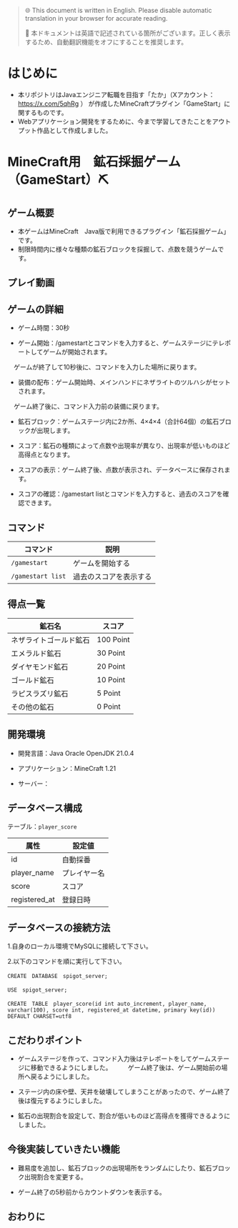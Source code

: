 > 🌐 This document is written in English. Please disable automatic translation in your browser for accurate reading.
> 
> 📌 本ドキュメントは英語で記述されている箇所がございます。正しく表示するため、自動翻訳機能をオフにすることを推奨します。


# はじめに
- 本リポジトリはJavaエンジニア転職を目指す「たか」（Xアカウント：https://x.com/5qhRg ） が作成したMineCraftプラグイン「GameStart」に関するものです。
- Webアプリケーション開発をするために、今まで学習してきたことをアウトプット作品として作成しました。

# MineCraft用　鉱石採掘ゲーム（GameStart）⛏
## ゲーム概要
- 本ゲームはMineCraft　Java版で利用できるプラグイン「鉱石採掘ゲーム」です。
- 制限時間内に様々な種類の鉱石ブロックを採掘して、点数を競うゲームです。

## プレイ動画

## ゲームの詳細
- ゲーム時間：30秒

- ゲーム開始：/gamestartとコマンドを入力すると、ゲームステージにテレポートしてゲームが開始されます。

　ゲームが終了して10秒後に、コマンドを入力した場所に戻ります。

- 装備の配布：ゲーム開始時、メインハンドにネザライトのツルハシがセットされます。

　ゲーム終了後に、コマンド入力前の装備に戻ります。

- 鉱石ブロック：ゲームステージ内に2か所、4×4×4（合計64個）の鉱石ブロックが出現します。

- スコア：鉱石の種類によって点数や出現率が異なり、出現率が低いものほど高得点となります。

- スコアの表示：ゲーム終了後、点数が表示され、データベースに保存されます。

- スコアの確認：/gamestart listとコマンドを入力すると、過去のスコアを確認できます。

## コマンド

| コマンド | 説明 |
| ------- | ---- |
| `/gamestart` | ゲームを開始する |
| `/gamestart list` | 過去のスコアを表示する |

## 得点一覧

| 鉱石名 | スコア |
| ------ | ----- |
| ネザライトゴールド鉱石 | 100 Point |
| エメラルド鉱石 | 30 Point |
| ダイヤモンド鉱石 | 20 Point |
| ゴールド鉱石 | 10 Point |
| ラピスラズリ鉱石 | 5 Point |
| その他の鉱石 | 0 Point |

## 開発環境

- 開発言語：Java Oracle OpenJDK 21.0.4

- アプリケーション：MineCraft 1.21

- サーバー：

## データベース構成
テーブル：`player_score`

| 属性 | 設定値 |
|-|-|
| id | 自動採番 |
| player_name | プレイヤー名 |
| score | スコア |
| registered_at | 登録日時 |

## データベースの接続方法

1.自身のローカル環境でMySQLに接続して下さい。

2.以下のコマンドを順に実行して下さい。

```
CREATE　DATABASE　spigot_server;
```

```
USE　spigot_server;
```

```
CREATE　TABLE　player_score(id int auto_increment, player_name, varchar(100), score int, registered_at datetime, primary key(id)) DEFAULT CHARSET=utf8
```

## こだわりポイント

- ゲームステージを作って、コマンド入力後はテレポートをしてゲームステージに移動できるようにしました。
　
　ゲーム終了後は、ゲーム開始前の場所へ戻るようにしました。

- ステージ内の床や壁、天井を破壊してしまうことがあったので、ゲーム終了後は復元するようにしました。

- 鉱石の出現割合を設定して、割合が低いものほど高得点を獲得できるようにしました。

## 今後実装していきたい機能

- 難易度を追加し、鉱石ブロックの出現場所をランダムにしたり、鉱石ブロック出現割合を変更する。

- ゲーム終了の5秒前からカウントダウンを表示する。

## おわりに
